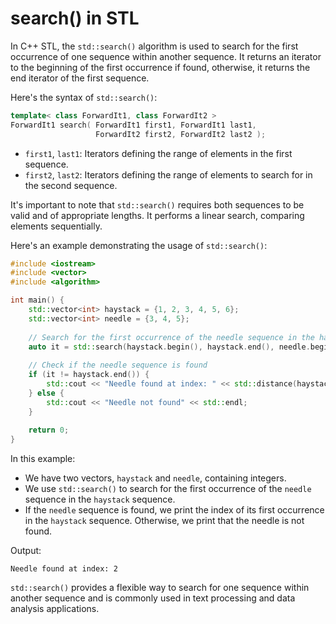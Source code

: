 # search() in STL

In C++ STL, the `std::search()` algorithm is used to search for the first occurrence of one sequence within another sequence. It returns an iterator to the beginning of the first occurrence if found, otherwise, it returns the end iterator of the first sequence.

Here's the syntax of `std::search()`:

```cpp
template< class ForwardIt1, class ForwardIt2 >
ForwardIt1 search( ForwardIt1 first1, ForwardIt1 last1,
                   ForwardIt2 first2, ForwardIt2 last2 );
```

- `first1`, `last1`: Iterators defining the range of elements in the first sequence.
- `first2`, `last2`: Iterators defining the range of elements to search for in the second sequence.

It's important to note that `std::search()` requires both sequences to be valid and of appropriate lengths. It performs a linear search, comparing elements sequentially.

Here's an example demonstrating the usage of `std::search()`:

```cpp
#include <iostream>
#include <vector>
#include <algorithm>

int main() {
    std::vector<int> haystack = {1, 2, 3, 4, 5, 6};
    std::vector<int> needle = {3, 4, 5};
    
    // Search for the first occurrence of the needle sequence in the haystack sequence
    auto it = std::search(haystack.begin(), haystack.end(), needle.begin(), needle.end());
    
    // Check if the needle sequence is found
    if (it != haystack.end()) {
        std::cout << "Needle found at index: " << std::distance(haystack.begin(), it) << std::endl;
    } else {
        std::cout << "Needle not found" << std::endl;
    }
    
    return 0;
}
```

In this example:

- We have two vectors, `haystack` and `needle`, containing integers.
- We use `std::search()` to search for the first occurrence of the `needle` sequence in the `haystack` sequence.
- If the `needle` sequence is found, we print the index of its first occurrence in the `haystack` sequence. Otherwise, we print that the needle is not found.

Output:
```
Needle found at index: 2
```

`std::search()` provides a flexible way to search for one sequence within another sequence and is commonly used in text processing and data analysis applications.
